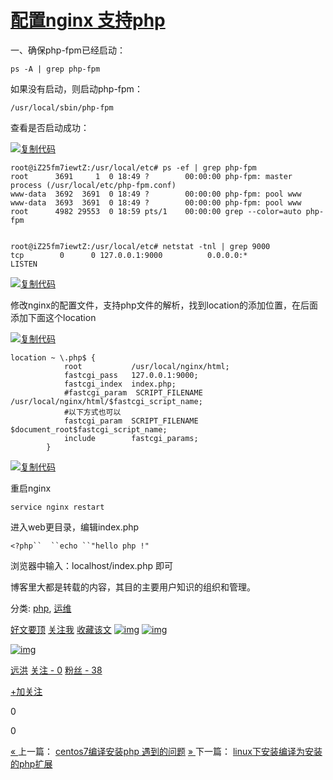 # [配置nginx 支持php](https://www.cnblogs.com/liyuanhong/p/12017232.html)

一、确保php-fpm已经启动：

```
ps -A | grep php-fpm
```

如果没有启动，则启动php-fpm：

```
/usr/local/sbin/php-fpm
```

查看是否启动成功：

[![复制代码](https://common.cnblogs.com/images/copycode.gif)](javascript:void(0);)

```
root@iZ25fm7iewtZ:/usr/local/etc# ps -ef | grep php-fpm
root      3691     1  0 18:49 ?        00:00:00 php-fpm: master process (/usr/local/etc/php-fpm.conf)
www-data  3692  3691  0 18:49 ?        00:00:00 php-fpm: pool www      
www-data  3693  3691  0 18:49 ?        00:00:00 php-fpm: pool www      
root      4982 29553  0 18:59 pts/1    00:00:00 grep --color=auto php-fpm


root@iZ25fm7iewtZ:/usr/local/etc# netstat -tnl | grep 9000
tcp        0      0 127.0.0.1:9000          0.0.0.0:*               LISTEN  
```

[![复制代码](https://common.cnblogs.com/images/copycode.gif)](javascript:void(0);)

修改nginx的配置文件，支持php文件的解析，找到location的添加位置，在后面添加下面这个location

[![复制代码](https://common.cnblogs.com/images/copycode.gif)](javascript:void(0);)

```
location ~ \.php$ {
            root           /usr/local/nginx/html;
            fastcgi_pass   127.0.0.1:9000;
            fastcgi_index  index.php;
            #fastcgi_param  SCRIPT_FILENAME  /usr/local/nginx/html/$fastcgi_script_name;
            #以下方式也可以
            fastcgi_param  SCRIPT_FILENAME  $document_root$fastcgi_script_name;
            include        fastcgi_params;
        }
```

[![复制代码](https://common.cnblogs.com/images/copycode.gif)](javascript:void(0);)

重启nginx

```
service nginx restart
```

进入web更目录，编辑index.php

```
<?php``  ``echo ``"hello php !"
```

浏览器中输入：localhost/index.php 即可

博客里大都是转载的内容，其目的主要用户知识的组织和管理。

分类: [php](https://www.cnblogs.com/liyuanhong/category/1610476.html), [运维](https://www.cnblogs.com/liyuanhong/category/1027435.html)

[好文要顶](javascript:void(0);) [关注我](javascript:void(0);) [收藏该文](javascript:void(0);) [![img](https://common.cnblogs.com/images/icon_weibo_24.png)](javascript:void(0);) [![img](https://common.cnblogs.com/images/wechat.png)](javascript:void(0);)

[![img](https://pic.cnblogs.com/face/sample_face.gif)](https://home.cnblogs.com/u/liyuanhong/)

[远洪](https://home.cnblogs.com/u/liyuanhong/)
[关注 - 0](https://home.cnblogs.com/u/liyuanhong/followees/)
[粉丝 - 38](https://home.cnblogs.com/u/liyuanhong/followers/)

[+加关注](javascript:void(0);)

0

0

[« ](https://www.cnblogs.com/liyuanhong/p/12016767.html)上一篇： [centos7编译安装php 遇到的问题](https://www.cnblogs.com/liyuanhong/p/12016767.html)
[» ](https://www.cnblogs.com/liyuanhong/p/12017935.html)下一篇： [linux下安装编译为安装的php扩展](https://www.cnblogs.com/liyuanhong/p/12017935.html)
